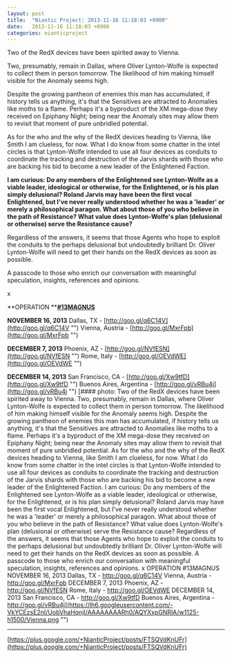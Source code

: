 ```yaml
---
layout: post
title:  "Niantic Project: 2013-11-16 11:18:03 +0900"
date:   2013-11-16 11:18:03 +0900
categories: nianticproject
---
```

Two of the RedX devices have been spirited away to Vienna. 

Two, presumably, remain in Dallas, where Oliver Lynton-Wolfe is expected to collect them in person tomorrow. The likelihood of him making himself visible for the Anomaly seems high.

Despite the growing pantheon of enemies this man has accumulated, if history tells us anything, it's that the Sensitives are attracted to Anomalies like moths to a flame. Perhaps it's a byproduct of the XM mega-dose they received on Epiphany Night; being near the Anomaly sites may allow them to revisit that moment of pure unbridled potential.

As for the who and the why of the RedX devices heading to Vienna, like Smith I am clueless, for now. What I do know from some chatter in the intel circles is that Lynton-Wolfe intended to use all four devices as conduits to coordinate the tracking and destruction of the Jarvis shards with those who are backing his bid to become a new leader of the Enlightened Faction. 

**I am curious: Do any members of the Enlightened see Lynton-Wolfe as a viable leader, ideological or otherwise, for the Enlightened, or is his plan simply delusional? Roland Jarvis may have been the first vocal Enlightened, but I've never really understood whether he was a 'leader' or merely a philosophical paragon. What about those of you who believe in the path of Resistance? What value does Lynton-Wolfe's plan (delusional or otherwise) serve the Resistance cause?**

Regardless of the answers, it seems that those Agents who hope to exploit the conduits to the perhaps delusional but undoubtedly brilliant Dr. Oliver Lynton-Wolfe will need to get their hands on the RedX devices as soon as possible.

A passcode to those who enrich our conversation with meaningful speculation, insights, references and opinions.

x

**OPERATION ****[#13MAGNUS](https://plus.google.com/s/%2313MAGNUS "")**

**NOVEMBER 16, 2013**
Dallas, TX - [http://goo.gl/q6C14V](http://goo.gl/q6C14V "")
Vienna, Austria - [http://goo.gl/MxrFpb](http://goo.gl/MxrFpb "")

**DECEMBER 7, 2013**
Phoenix, AZ - [http://goo.gl/NVfESN](http://goo.gl/NVfESN "")
Rome, Italy - [http://goo.gl/OEVdWE](http://goo.gl/OEVdWE "")

**DECEMBER 14, 2013**
San Francisco, CA - [http://goo.gl/Xw9tfD](http://goo.gl/Xw9tfD "")
Buenos Aires, Argentina - [http://goo.gl/vRBu4j](http://goo.gl/vRBu4j "")
[#### photo: Two of the RedX devices have been spirited away to Vienna.
Two, presumably, remain in Dallas, where Oliver Lynton-Wolfe is expected to collect them in person tomorrow. The likelihood of him making himself visible for the Anomaly seems high.
Despite the growing pantheon of enemies this man has accumulated, if history tells us anything, it's that the Sensitives are attracted to Anomalies like moths to a flame. Perhaps it's a byproduct of the XM mega-dose they received on Epiphany Night; being near the Anomaly sites may allow them to revisit that moment of pure unbridled potential.
As for the who and the why of the RedX devices heading to Vienna, like Smith I am clueless, for now. What I do know from some chatter in the intel circles is that Lynton-Wolfe intended to use all four devices as conduits to coordinate the tracking and destruction of the Jarvis shards with those who are backing his bid to become a new leader of the Enlightened Faction.
I am curious: Do any members of the Enlightened see Lynton-Wolfe as a viable leader, ideological or otherwise, for the Enlightened, or is his plan simply delusional? Roland Jarvis may have been the first vocal Enlightened, but I've never really understood whether he was a 'leader' or merely a philosophical paragon. What about those of you who believe in the path of Resistance? What value does Lynton-Wolfe's plan (delusional or otherwise) serve the Resistance cause?
Regardless of the answers, it seems that those Agents who hope to exploit the conduits to the perhaps delusional but undoubtedly brilliant Dr. Oliver Lynton-Wolfe will need to get their hands on the RedX devices as soon as possible.
A passcode to those who enrich our conversation with meaningful speculation, insights, references and opinions.
x
OPERATION #13MAGNUS
NOVEMBER 16, 2013
Dallas, TX - http://goo.gl/q6C14V
Vienna, Austria - http://goo.gl/MxrFpb
DECEMBER 7, 2013
Phoenix, AZ - http://goo.gl/NVfESN
Rome, Italy - http://goo.gl/OEVdWE
DECEMBER 14, 2013
San Francisco, CA - http://goo.gl/Xw9tfD
Buenos Aires, Argentina - http://goo.gl/vRBu4j](https://lh6.googleusercontent.com/-VkYCEzsE2nI/UobVhaHqnjI/AAAAAAAARh0/AQYXxpGNRlA/w1125-h1500/Vienna.png "")
- - -
[https://plus.google.com/+NianticProject/posts/FTSQVdKnUFr](https://plus.google.com/+NianticProject/posts/FTSQVdKnUFr)

